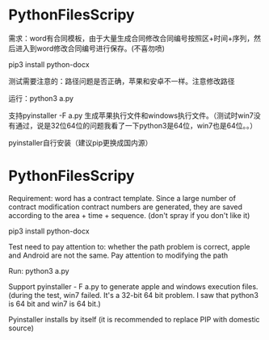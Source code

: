 # PythonFilesScripy

需求：word有合同模板，由于大量生成合同修改合同编号按照区+时间+序列，然后进入到word修改合同编号进行保存。(不喜勿喷)

pip3 install python-docx

测试需要注意的：路径问题是否正确，苹果和安卓不一样。注意修改路径

运行：python3 a.py


支持pyinstaller -F a.py 生成苹果执行文件和windows执行文件。（测试时win7没有通过，说是32位64位的问题我看了一下python3是64位，win7也是64位。。）


pyinstaller自行安装（建议pip更换成国内源）





# PythonFilesScripy

Requirement: word has a contract template. Since a large number of contract modification contract numbers are generated, they are saved according to the area + time + sequence. (don't spray if you don't like it)

pip3 install python-docx

Test need to pay attention to: whether the path problem is correct, apple and Android are not the same. Pay attention to modifying the path

Run: python3 a.py


Support pyinstaller - F a.py to generate apple and windows execution files. (during the test, win7 failed. It's a 32-bit 64 bit problem. I saw that python3 is 64 bit and win7 is 64 bit.)


Pyinstaller installs by itself (it is recommended to replace PIP with domestic source)
